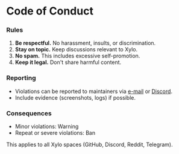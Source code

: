 # Code of Conduct

### Rules

1. **Be respectful.** No harassment, insults, or discrimination.
2. **Stay on topic.** Keep discussions relevant to Xylo.
3. **No spam.** This includes excessive self-promotion.
4. **Keep it legal.** Don't share harmful content.

### Reporting

- Violations can be reported to maintainers via [e-mail](mailto:contact@masterofgiraffe.com) or [Discord](https://discord.gg/xUQXFQ5DyZ).
- Include evidence (screenshots, logs) if possible.

### Consequences

- Minor violations: Warning
- Repeat or severe violations: Ban

This applies to all Xylo spaces (GitHub, Discord, Reddit, Telegram).
